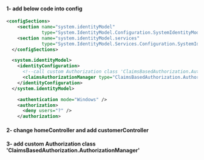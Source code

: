 #### 1- add below code into config
```xml
<configSections>
    <section name="system.identityModel"
             type="System.IdentityModel.Configuration.SystemIdentityModelSection, System.IdentityModel, Version=4.0.0.0, Culture=neutral, PublicKeyToken=B77A5C561934E089" />
    <section name="system.identityModel.services"
             type="System.IdentityModel.Services.Configuration.SystemIdentityModelServicesSection, System.IdentityModel.Services, Version=4.0.0.0, Culture=neutral, PublicKeyToken=B77A5C561934E089" />
  </configSections>

  <system.identityModel>
    <identityConfiguration>
      <!--call custom Authorization class 'ClaimsBasedAuthorization.AuthorizationManager'-->
      <claimsAuthorizationManager type="ClaimsBasedAuthorization.AuthorizationManager, ClaimsBasedAuthorization"/>
    </identityConfiguration>
  </system.identityModel>
```
```xml
    <authentication mode="Windows" />
    <authorization>
      <deny users="?" />
    </authorization>
```
#### 2- change homeController and add customerController
#### 3- add custom Authorization class 'ClaimsBasedAuthorization.AuthorizationManager'

